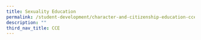 ```yaml
---
title: Sexuality Education
permalink: /student-development/character-and-citizenship-education-cce/sexuality-education
description: ""
third_nav_title: CCE
---
```

